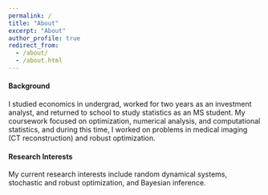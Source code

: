 ```yaml
---
permalink: /
title: "About"
excerpt: "About"
author_profile: true
redirect_from:
  - /about/
  - /about.html
---
```


#### Background
I studied economics in undergrad, worked for two years as an investment analyst, and returned to school to study statistics as an MS student.
My coursework focused on optimization, numerical analysis, and computational statistics, and during this time, I worked on problems in medical imaging (CT reconstruction) and robust optimization.

#### Research Interests
My current research interests include random dynamical systems, stochastic and robust optimization, and Bayesian inference.
